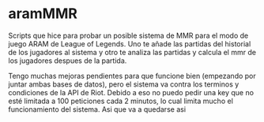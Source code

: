 # aramMMR

Scripts que hice para probar un posible sistema de MMR para el modo de juego ARAM de League of Legends. 
Uno te añade las partidas del historial de los jugadores al sistema y otro te analiza las partidas y calcula el mmr de los jugadores despues de la partida.

Tengo muchas mejoras pendientes para que funcione bien (empezando por juntar ambas bases de datos), pero el sistema va contra los terminos y condiciones de la API de Riot. Debido a eso no puedo pedir una key que no esté limitada a 100 peticiones cada 2 minutos, lo cual limita mucho el funcionamiento del sistema. Asi que va a quedarse asi
